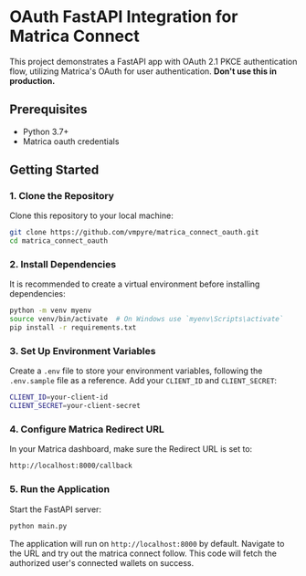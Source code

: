 # OAuth FastAPI Integration for Matrica Connect
This project demonstrates a FastAPI app with OAuth 2.1 PKCE authentication flow, utilizing Matrica's OAuth for user authentication. **Don't use this in production.**

## Prerequisites
- Python 3.7+
- Matrica oauth credentials

## Getting Started
### 1. Clone the Repository
Clone this repository to your local machine:
```bash
git clone https://github.com/vmpyre/matrica_connect_oauth.git
cd matrica_connect_oauth
```

### 2. Install Dependencies
It is recommended to create a virtual environment before installing dependencies:
```bash
python -m venv myenv
source venv/bin/activate  # On Windows use `myenv\Scripts\activate`
pip install -r requirements.txt
```

### 3. Set Up Environment Variables
Create a `.env` file to store your environment variables, following the `.env.sample` file as a reference. Add your `CLIENT_ID` and `CLIENT_SECRET`:
```bash
CLIENT_ID=your-client-id
CLIENT_SECRET=your-client-secret
```

### 4. Configure Matrica Redirect URL
In your Matrica dashboard, make sure the Redirect URL is set to:
```bash
http://localhost:8000/callback
```

### 5. Run the Application
Start the FastAPI server:
```bash
python main.py
```
The application will run on `http://localhost:8000` by default. Navigate to the URL and try out the matrica connect follow. This code will fetch the authorized user's connected wallets on success.
